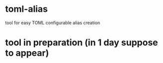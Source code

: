 # toml-alias
tool for easy TOML configurable alias creation
# tool in preparation (in 1 day suppose to appear)
